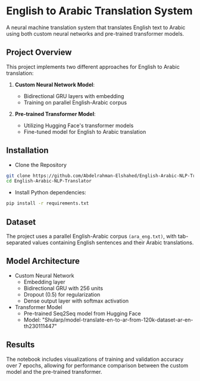 # English to Arabic Translation System

A neural machine translation system that translates English text to Arabic using both custom neural networks and pre-trained transformer models.

## Project Overview

This project implements two different approaches for English to Arabic translation:

1. **Custom Neural Network Model**:
   - Bidirectional GRU layers with embedding
   - Training on parallel English-Arabic corpus

2. **Pre-trained Transformer Model**:
   - Utilizing Hugging Face's transformer models
   - Fine-tuned model for English to Arabic translation

## Installation
  - Clone the Repository
```bash
git clone https://github.com/Abdelrahman-Elshahed/English-Arabic-NLP-Translator.git
cd English-Arabic-NLP-Translator
```
  - Install Python dependencies:
  ```bash
  pip install -r requirements.txt
  ```
## Dataset
The project uses a parallel English-Arabic corpus `(ara_eng.txt)`, with tab-separated values containing English sentences and their Arabic translations.

## Model Architecture
- Custom Neural Network
  - Embedding layer
  - Bidirectional GRU with 256 units
  - Dropout (0.5) for regularization
  - Dense output layer with softmax activation
- Transformer Model
  - Pre-trained Seq2Seq model from Hugging Face
  - Model: "Shularp/model-translate-en-to-ar-from-120k-dataset-ar-en-th230111447"
## Results
The notebook includes visualizations of training and validation accuracy over 7 epochs, allowing for performance comparison between the custom model and the pre-trained transformer.
